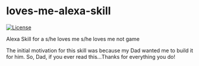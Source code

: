 # loves-me-alexa-skill
[![License](https://img.shields.io/badge/License-Apache%202.0-blue.svg)](https://raw.githubusercontent.com/jpburnett/loves-me-alexa-skill/master/LICENSE)

Alexa Skill for a s/he loves me s/he loves me not game

The initial motivation for this skill was because my Dad wanted me to build it for him.
So, Dad, if you ever read this...Thanks for everything you do!
